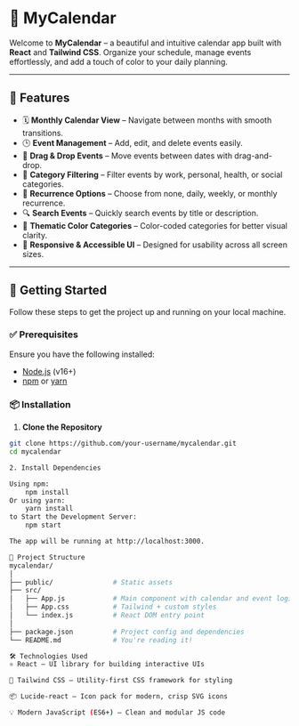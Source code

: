 # 📅 MyCalendar

Welcome to **MyCalendar** – a beautiful and intuitive calendar app built with **React** and **Tailwind CSS**. Organize your schedule, manage events effortlessly, and add a touch of color to your daily planning.

---

## 🌟 Features

- 🗓 **Monthly Calendar View** – Navigate between months with smooth transitions.
- 🕒 **Event Management** – Add, edit, and delete events easily.
- 🧲 **Drag & Drop Events** – Move events between dates with drag-and-drop.
- 🧭 **Category Filtering** – Filter events by work, personal, health, or social categories.
- 🔁 **Recurrence Options** – Choose from none, daily, weekly, or monthly recurrence.
- 🔍 **Search Events** – Quickly search events by title or description.
- 🎨 **Thematic Color Categories** – Color-coded categories for better visual clarity.
- 💬 **Responsive & Accessible UI** – Designed for usability across all screen sizes.

---

## 🚀 Getting Started

Follow these steps to get the project up and running on your local machine.

### ✅ Prerequisites

Ensure you have the following installed:

- [Node.js](https://nodejs.org/) (v16+)
- [npm](https://www.npmjs.com/) or [yarn](https://yarnpkg.com/)

### 📦 Installation

1. **Clone the Repository**

```bash
git clone https://github.com/your-username/mycalendar.git
cd mycalendar

2. Install Dependencies

Using npm: 
    npm install
Or using yarn: 
    yarn install
to Start the Development Server:
    npm start

The app will be running at http://localhost:3000.

📁 Project Structure
mycalendar/
│
├── public/               # Static assets
├── src/
│   ├── App.js            # Main component with calendar and event logic
│   ├── App.css           # Tailwind + custom styles
│   └── index.js          # React DOM entry point
│
├── package.json          # Project config and dependencies
└── README.md             # You're reading it!

🛠 Technologies Used
⚛️ React – UI library for building interactive UIs

🎨 Tailwind CSS – Utility-first CSS framework for styling

📦 Lucide-react – Icon pack for modern, crisp SVG icons

💡 Modern JavaScript (ES6+) – Clean and modular JS code


